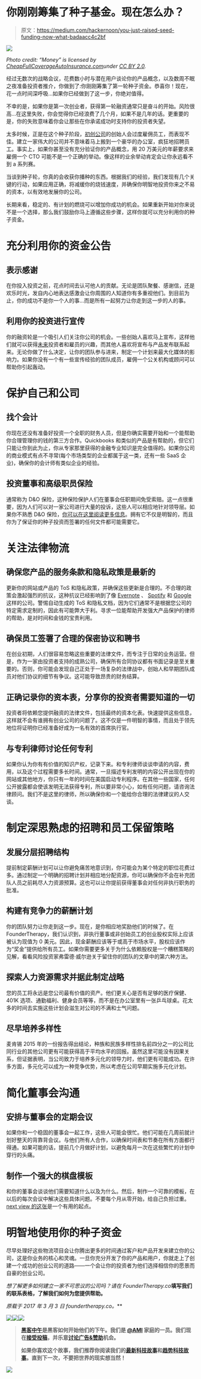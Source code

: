 # 你刚刚筹集了种子基金。现在怎么办？

> 原文：<https://medium.com/hackernoon/you-just-raised-seed-funding-now-what-badaacc4c2bf>

![](img/e97b4ee58668451d191bcf135c938153.png)

*Photo credit: “Money” is licensed by* [*CheapFullCoverageAutoInsurance.com*](https://www.cheapfullcoverageautoinsurance.com/)*under* [*CC BY 2.0*](https://creativecommons.org/licenses/by/2.0/)*.*

经过无数次的战略会议，花费数小时与潜在用户谈论你的产品概念，以及数周不眠之夜准备投资者推介，你做到了:你刚刚筹集了第一轮种子资金。恭喜你！现在，花一点时间深呼吸…如果你已经做到了这一步，你绝对值得。

不幸的是，如果你是第一次创业者，获得第一轮融资通常只是奋斗的开始。风险很高…在这里失败，你会觉得你已经浪费了几个月，如果不是几年的话。更重要的是，你的失败意味着你会让那些在你承诺成功时支持你的投资者失望。

太多时候，正是在这个种子阶段，[初创公司](https://hackernoon.com/tagged/startup)的创始人会过度雇佣员工，而表现不佳。建立一家伟大的公司并不意味着马上搬到一个豪华的办公室，疯狂地招聘员工。事实上，如果你甚至没有充分验证你的产品概念，用 20 万美元的年薪要求来雇佣一个 CTO 可能不是一个正确的举动。像这样的业余举动肯定会让你永远看不到 a 系列赛。

当谈到种子轮，你真的会收获你播种的东西。根据我们的经验，我们发现有几个关键的行动，如果应用正确，将减缓你的烧钱速度，并确保你明智地投资你来之不易的资本，以有效地发展你的公司。

长期来看，稳定的、有计划的燃烧可以增加你成功的机会。如果重新开始对你来说不是一个选择，那么我们鼓励你马上遵循这些步骤，这样你就可以充分利用你的种子资金。

# 充分利用你的资金公告

## 表示感谢

在你投入投资之前，花点时间去认可他人的贡献。无论是团队聚餐、感谢信，还是欢乐时光，发自内心地表达感激会让你周围的人知道你有多重视他们。到目前为止，你的成功不是你一个人的事…而是所有一起努力让你走到这一步的人的事。

## 利用你的投资进行宣传

你的融资轮是一个吸引人们关注你公司的机会。一些创始人喜欢马上宣布，这样他们就可以获得[未来](https://hackernoon.com/tagged/future)投资者和雇员的兴趣，而其他人喜欢将宣布与产品发布联系起来。无论你做了什么决定，让你的团队参与进来，制定一个计划来最大化媒体的影响力。如果你没有一个有一些宣传经验的团队成员，雇佣一个公关机构或顾问可以帮助你引起轰动。

# 保护自己和公司

## 找个会计

你现在还没有准备好投资一个全职的财务人员，但是你确实需要开始和一个能帮助你合理管理你的钱的第三方合作。Quickbooks 和类似的产品是有帮助的，但它们只能让你到此为止，你从专家那里获得的金融专业知识是完全值得的。如果你公司的商业模式有点不寻常(每个市场类型的企业都属于这一类，还有一些 SaaS 企业)，确保你的会计师有类似企业的经验。

## 投资董事和高级职员保险

通常称为 D&O 保险，这种保险保护人们在董事会任职期间免受索赔。这一点很重要，因为人们可以对一家公司进行大量的投诉，这些人可以相应地针对领导层。如果你不熟悉 D&O 保险，[你可以在这里阅读更多信息](http://www.iii.org/article/directors-and-officers-insurance)。拥有它不仅是明智的，而且你为了保证你的种子投资而签署的任何文件都可能需要它。

# 关注法律物流

## 确保您产品的服务条款和隐私政策是最新的

更新你的网站或产品的 ToS 和隐私政策，并确保这些更新是合理的。不合理的政策会激起强烈的抗议，这种抗议已经影响到了像 [Evernote](https://consumerist.com/2016/12/16/evernote-backtracks-on-privacy-policy-changes-after-user-outcry/) 、 [Spotify](https://www.wired.com/2015/08/cant-squat-spotifys-eerie-new-privacy-policy/) 和 [Google](http://www.dailymail.co.uk/sciencetech/article-2108564/Google-privacy-policy-changes-Global-outcry-policy-ignored.html) 这样的公司。警惕自动生成的 ToS 和隐私文档，因为它们通常不是根据您公司的特定需求定制的，因此有可能弊大于利。寻求一位能帮助开发强大产品保护的律师的帮助，是对时间和金钱的宝贵利用。

## 确保员工签署了合理的保密协议和聘书

在创业初期，人们很容易忽略这些重要的法律文件，而专注于日常的业务运营。但是，作为一家由投资者支持的成熟公司，确保所有合同协议都有书面记录是至关重要的。否则，你可能会发现自己正处于一场复杂的法律战中，创始人和早期团队成员对他们协议的细节有争议。这可能导致昂贵的财务结算。

## 正确记录你的资本表，分享你的投资者需要知道的一切

投资者将依赖您提供融资的法律文件，包括最终的资本化表。快速提供这些信息，这样就不会有谁拥有创业公司的问题了。这不仅是一件明智的事情，而且处于领先地位将证明你已经准备好成为一名有效的首席执行官。

## 与专利律师讨论任何专利

如果你认为你有有价值的知识产权，记录下来。和专利律师谈谈申请的内容，费用，以及这个过程需要多长时间。通常，一旦描述专利发明的内容公开出现在你的网站或其他地方，你只有一年的时间在美国启动专利程序。在其他一些国家，任何公开披露都会使该发明无法获得专利，所以要非常小心，如有任何问题，请咨询法律顾问。我们不是这里的律师，所以确保你和一个能给你合理的法律建议的人交谈。

# 制定深思熟虑的招聘和员工保留策略

## 发展分层招聘结构

提前制定薪酬计划可以让你避免痛苦地意识到，你可能会为某个特定的职位花费过多。通过制定一个明确的招聘计划并相应地分配资源，你可以确保你不会在补充团队人员之前耗尽人力资源预算。这也可以让你提前获得董事会对任何非执行职务的批准。

## 构建有竞争力的薪酬计划

你的团队努力让你走到这一步。现在，是你相应地奖励他们的时候了。在 FounderTherapy，我们认识到，非执行董事或非创始员工的创业股权实际上应该被认为现值为 0 美元。因此，现金薪酬应该等于或高于市场水平，股权应该作为“奖金”提供给所有员工。如果你需要更多关于为什么依赖股权是一个糟糕策略的见解，看看风险投资家弗雷德·威尔逊关于留住你的团队的文章中的第六种方法。

## 探索人力资源需求并据此制定战略

您的员工将永远是您公司最有价值的资产。他们更关心是否有足够的医疗保健、401K 选项、通勤福利、健身会员等等，而不是在办公室里有一张乒乓球桌。花太多的时间去实施这些计划会滋生对公司的不满和士气问题。

## 尽早培养多样性

麦肯锡 2015 年的一份报告得出结论，种族和民族多样性排名前四分之一的公司比同行业的其他公司更有可能获得高于平均水平的回报。虽然这里可能没有因果关系，但证据表明，当公司致力于培养多元化的领导力时，他们更有可能成功。在许多方面，多元化可以成为一种竞争优势，所以考虑在公司早期实施多元化计划。

# 简化董事会沟通

## 安排与董事会的定期会议

如果你和一个稳固的董事会一起工作，这些人可能会很忙。他们可能在几周前就计划好整天的背靠背会议。与他们所有人合作，以确保时间表和节奏在所有方面都行得通。如果可能的话，提前几个月做好计划，以避免每月一次在这些繁忙的计划中穿行的头痛。

## 制作一个强大的棋盘模板

和你的董事会谈谈他们需要知道什么以及为什么。然后，制作一个可靠的模板，在以后的每次会议中解决这些具体问题。不要每个月从零开始，给自己负担过重。[next view 的这张](http://nextviewventures.com/blog/free-startup-board-decks-template/)是一个有用的起点。

# 明智地使用你的种子资金

尽早处理好这些物流项目会让你腾出更多的时间通过客户和产品开发来建立你的公司，这是你业务的核心和灵魂。一旦你充分开发了你的产品和用户，你就走上了创建一个成功的创业公司的道路——一个会让你的投资者为他们选择相信你的愿景而自豪的创业公司。

*想了解更多如何建立一家不可思议的公司吗？请在 FounderTherapy.co*[](http://foundertherapy.co/)**填写我们的联系表格，了解我们如何为您提供帮助。**

**原载于 2017 年 3 月 3 日 foundertherapy.co*[](http://foundertherapy.co/blog/you-just-raised-seed-funding-now-what/)**。***

**[![](img/50ef4044ecd4e250b5d50f368b775d38.png)](http://bit.ly/HackernoonFB)****[![](img/979d9a46439d5aebbdcdca574e21dc81.png)](https://goo.gl/k7XYbx)****[![](img/2930ba6bd2c12218fdbbf7e02c8746ff.png)](https://goo.gl/4ofytp)**

> **[黑客中午](http://bit.ly/Hackernoon)是黑客如何开始他们的下午。我们是 [@AMI](http://bit.ly/atAMIatAMI) 家庭的一员。我们现在[接受投稿](http://bit.ly/hackernoonsubmission)，并乐意[讨论广告&赞助](mailto:partners@amipublications.com)机会。**
> 
> **如果你喜欢这个故事，我们推荐你阅读我们的[最新科技故事](http://bit.ly/hackernoonlatestt)和[趋势科技故事](https://hackernoon.com/trending)。直到下一次，不要把世界的现实想当然！**

**![](img/be0ca55ba73a573dce11effb2ee80d56.png)**